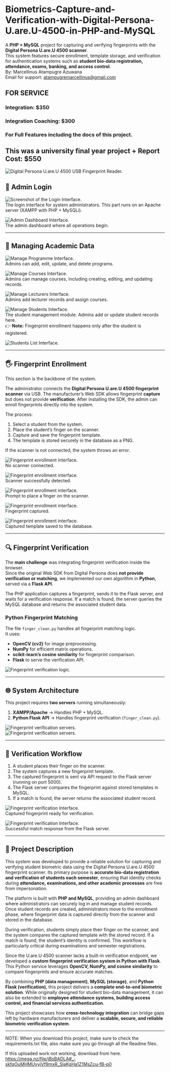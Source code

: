 # Biometrics-Capture-and-Verification-with-Digital-Persona-U.are.U-4500-in-PHP-and-MySQL  

A **PHP + MySQL** project for capturing and verifying fingerprints with the **Digital Persona U.are.U 4500 scanner**.  
This system features secure enrollment, template storage, and verification for authentication systems such as **student bio-data registration, attendance, exams, banking, and access control**.  
By: Marcellinus Atampugre Azuwana<br>
Email for support: atampugremarcellinus@gmail.com

## FOR SERVICE
### Integration: $350
### Integration Coaching: $300
### For Full Features including the docs of this project.
This was a university final year project + Report
<b> Cost: $550</b>
---
![Digital Persona U.are.U 4500 USB Fingerprint Reader.](/ss/41oK3JuBxOL.jpg)   

## 🔑 Admin Login  

![Screenshot of the Login Interface.](/ss/3.png)  
The login interface for system administrators. This part runs on an Apache server (XAMPP with PHP + MySQLi).  

![Admin Dashboard Interface.](/ss/4.png)  
The admin dashboard where all operations begin.  

---

## 🏫 Managing Academic Data  

![Manage Programme Interface.](/ss/5.png)  
Admins can add, edit, update, and delete programs.  

![Manage Courses Interface.](/ss/9.png)  
Admins can manage courses, including creating, editing, and updating records.  

![Manage Lecturers Interface.](/ss/11.png)  
Admins add lecturer records and assign courses.  

![Manage Students Interface.](/ss/14.png)  
The student management module. Admins add or update student records here.  
👉 **Note:** Fingerprint enrollment happens only after the student is registered.  

![Students List Interface.](/ss/16.png)  

---

## 🖐️ Fingerprint Enrollment  

This section is the backbone of the system.  

The administrator connects the **Digital Persona U.are.U 4500 fingerprint scanner** via USB. The manufacturer’s Web SDK allows fingerprint **capture** but does not provide **verification**. After installing the SDK, the admin can enroll fingerprints directly into the system.  

The process:  
1. Select a student from the system.  
2. Place the student’s finger on the scanner.  
3. Capture and save the fingerprint template.  
4. The template is stored securely in the database as a PNG.  

If the scanner is not connected, the system throws an error.  

![Fingerprint enrollment interface.](/ss/bio1.png)  
No scanner connected.  

![Fingerprint enrollment interface.](/ss/bio2.png)  
Scanner successfully detected.  

![Fingerprint enrollment interface.](/ss/bio3.png)  
Prompt to place a finger on the scanner.  

![Fingerprint enrollment interface.](/ss/bio4.png)  
Fingerprint captured.  

![Fingerprint enrollment interface.](/ss/bio5.png)  
Captured template saved to the database.  

---

## 🔍 Fingerprint Verification  

The **main challenge** was integrating fingerprint verification inside the browser.  
Since the original Web SDK from Digital Persona does **not provide verification or matching**, we implemented our own algorithm in **Python**, served via a **Flask API**.  

The PHP application captures a fingerprint, sends it to the Flask server, and waits for a verification response. If a match is found, the server queries the MySQL database and returns the associated student data.  

### Python Fingerprint Matching  

The file `finger_clean.py` handles all fingerprint matching logic.  
It uses:  
- **OpenCV (cv2)** for image preprocessing.  
- **NumPy** for efficient matrix operations.  
- **scikit-learn’s cosine similarity** for fingerprint comparison.  
- **Flask** to serve the verification API.  

![Fingerprint verification logic.](/ss/Screenshot.png)  

---

## 🌐 System Architecture  

This project requires **two servers** running simultaneously:  
1. **XAMPP/Apache** → Handles PHP + MySQL.  
2. **Python Flask API** → Handles fingerprint verification (`finger_clean.py`).  

![Fingerprint verification servers.](/ss/server.png)  
![Fingerprint verification servers.](/ss/server2.png)  

---

## 🔄 Verification Workflow  

1. A student places their finger on the scanner.  
2. The system captures a new fingerprint template.  
3. The captured fingerprint is sent via API request to the Flask server (running on port 5000).  
4. The Flask server compares the fingerprint against stored templates in MySQL.  
5. If a match is found, the server returns the associated student record.  

![Fingerprint verification Interface.](/ss/veri2.png)  
Captured fingerprint ready for verification.  

![Fingerprint verification Interface.](/ss/veri3.png)  
Successful match response from the Flask server.  

---

## 📖 Project Description  

This system was developed to provide a reliable solution for capturing and verifying student biometric data using the Digital Persona U.are.U 4500 fingerprint scanner. Its primary purpose is **accurate bio-data registration and verification of students each semester**, ensuring that identity checks during **attendance, examinations, and other academic processes** are free from impersonation.  

The platform is built with **PHP and MySQL**, providing an admin dashboard where administrators can securely log in and manage student records. Once student records are created, administrators move to the enrollment phase, where fingerprint data is captured directly from the scanner and stored in the database.  

During verification, students simply place their finger on the scanner, and the system compares the captured template with the stored record. If a match is found, the student’s identity is confirmed. This workflow is particularly critical during examinations and semester registrations.  

Since the U.are.U 4500 scanner lacks a built-in verification endpoint, we developed a **custom fingerprint verification system in Python with Flask**. This Python service leverages **OpenCV, NumPy, and cosine similarity** to compare fingerprints and ensure accurate matches.  

By combining **PHP (data management)**, **MySQL (storage)**, and **Python Flask (verification)**, this project delivers a **complete end-to-end biometric solution**. While originally designed for student bio-data management, it can also be extended to **employee attendance systems, building access control, and financial services authentication**.  

This project showcases how **cross-technology integration** can bridge gaps left by hardware manufacturers and deliver a **scalable, secure, and reliable biometric verification system**.  

---

NOTE: When you download this project, make sure to check the requirements.txt file, also make sure you go through all the Readme files. 

If this uploaded work not working, download from here.
https://mega.nz/file/jBsBADLA#_-skfqOuMHMUyyjVf9mxR_SlaKgHa1Z1MsZcu-fB-p0
